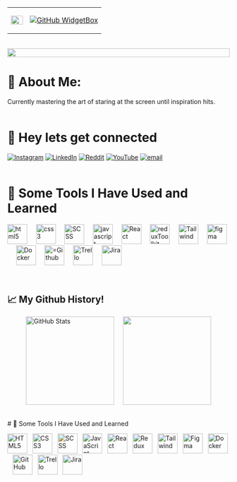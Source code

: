 <div align="center">
  <table>
    <tr>
      <td width="20%">
        <img src="https://i.giphy.com/3NjABnBOieYQE4BpkP.webp" width="100%" style="border: none;" />
      </td>
      <td width="80%" style="border: none;">
<div>

[![GitHub WidgetBox](https://github-widgetbox.vercel.app/api/profile?username=sanishkarkee&data=followers,repositories,stars,commits&theme=metropolis)](https://github.com/sanishkarkee)
</div>
      </td>
    </tr>
  </table>
</div>
<br>
<img src="https://i.imgur.com/dBaSKWF.gif" height="20" width="100%">

# 💫 About Me:
Currently mastering the art of staring at the screen until inspiration hits. 
<br><br>

# 💬 Hey lets get connected
[![Instagram](https://img.shields.io/badge/Instagram-%23E4405F.svg?logo=Instagram&logoColor=white)](https://instagram.com/sanishkarki007) [![LinkedIn](https://img.shields.io/badge/LinkedIn-%230077B5.svg?logo=linkedin&logoColor=white)](https://linkedin.com/in/sanish-karki-680249148) [![Reddit](https://img.shields.io/badge/Reddit-%23FF4500.svg?logo=Reddit&logoColor=white)](https://reddit.com/user/Ambitious_Occasion_9) [![YouTube](https://img.shields.io/badge/YouTube-%23FF0000.svg?logo=YouTube&logoColor=white)](https://youtube.com/@@simplifiedfactzz) [![email](https://img.shields.io/badge/Email-D14836?logo=gmail&logoColor=white)](mailto:s.karki1994@gmail.com) 
<br><br>
# 🚀 Some Tools I Have Used and Learned
<p align="left">
<img src="https://cdn.jsdelivr.net/gh/devicons/devicon@latest/icons/html5/html5-plain-wordmark.svg" alt="html5" width="45" height="45" />&nbsp;&nbsp;&nbsp;&nbsp;    
<img src="https://cdn.jsdelivr.net/gh/devicons/devicon@latest/icons/css3/css3-plain-wordmark.svg" alt="css3" width="45" height="45"/>&nbsp;&nbsp;&nbsp;&nbsp; 
<img src="https://cdn.jsdelivr.net/gh/devicons/devicon@latest/icons/sass/sass-original.svg" alt="SCSS" width="45" height="45"/>&nbsp;&nbsp;&nbsp;&nbsp;  
<img src="https://cdn.jsdelivr.net/gh/devicons/devicon@latest/icons/javascript/javascript-plain.svg" alt="javascript" width="45" height="45"/>&nbsp;&nbsp;&nbsp;&nbsp;  
<img src="https://cdn.jsdelivr.net/gh/devicons/devicon@latest/icons/react/react-original.svg"  alt="React" width="45" height="45"/>&nbsp;&nbsp;&nbsp;&nbsp; 
<img src="https://cdn.jsdelivr.net/gh/devicons/devicon@latest/icons/redux/redux-original.svg" alt="reduxToolkit" width="45" height="45"/>&nbsp;&nbsp;&nbsp;&nbsp;  
<img src="https://cdn.jsdelivr.net/gh/devicons/devicon@latest/icons/tailwindcss/tailwindcss-original.svg" alt="Tailwind" width="45" height="45"/>&nbsp;&nbsp;&nbsp;&nbsp;
<img src="https://cdn.jsdelivr.net/gh/devicons/devicon@latest/icons/figma/figma-original.svg" alt="figma" width="45" height="45"/>&nbsp;&nbsp;&nbsp;&nbsp; 
<img src="https://cdn.jsdelivr.net/gh/devicons/devicon@latest/icons/docker/docker-original.svg" alt="Docker" width="45" height="45"/>&nbsp;&nbsp;&nbsp;&nbsp;
<img src="https://cdn2.iconfinder.com/data/icons/social-icons-33/128/Github-256.png" alt="=Github" width="45" height="45"/>&nbsp;&nbsp;&nbsp;&nbsp;  
<img src="https://cdn4.iconfinder.com/data/icons/socialcones/508/Trello-256.png" alt="Trello" width="45" height="45"/>&nbsp;&nbsp;&nbsp;&nbsp; 
<img src="https://cdn.worldvectorlogo.com/logos/jira-1.svg" alt="Jira" width="45" height="45"/>&nbsp;&nbsp;&nbsp;&nbsp;     
</p>
<br>
<h2 align="left">📈 My Github History!</h2>
<div align="left" style="display: flex; gap: 20px; flex-wrap: wrap; justify-content: center;">
  <img src="https://github-readme-stats.vercel.app/api?username=sanishkarkee&show_icons=true&theme=tokyonight" height="200" alt="GitHub Stats"/>
  <img src="https://github-readme-stats.vercel.app/api/top-langs/?username=sanishkarkee&theme=tokyonight&layout=compact" height="200"/>
</div>
<br><br>
# 🚀 Some Tools I Have Used and Learned
<p align="left">
<!-- HTML5 -->
<img src="https://media.giphy.com/media/XAxylRMCdpbEWUAvr8/giphy.gif" width="45" alt="HTML5" />&nbsp;&nbsp;
<!-- CSS3 -->
<img src="https://media.giphy.com/media/fsEaZldNC8A1PJ3mwp/giphy.gif" width="45" alt="CSS3" />&nbsp;&nbsp;
<!-- SCSS -->
<img src="https://media.giphy.com/media/ln7z2eWriiQAllfVcn/giphy.gif" width="45" alt="SCSS" style="filter: hue-rotate(300deg);" />&nbsp;&nbsp;
<!-- JavaScript -->
<img src="https://media.giphy.com/media/ln7z2eWriiQAllfVcn/giphy.gif" width="45" alt="JavaScript" />&nbsp;&nbsp;
<!-- React -->
<img src="https://media.giphy.com/media/eNAsjO55tPbgaor7ma/giphy.gif" width="45" alt="React" />&nbsp;&nbsp;
<!-- Redux -->
<img src="https://media.giphy.com/media/SS8CV2rQdlYNLtBCiF/giphy.gif" width="45" alt="Redux" />&nbsp;&nbsp;
<!-- Tailwind -->
<img src="https://media.giphy.com/media/Sr8xDpMwVKOHUWDVRD/giphy.gif" width="45" alt="Tailwind" />&nbsp;&nbsp;
<!-- Figma -->
<img src="https://media.giphy.com/media/kapQAQwp3pMZw/giphy.gif" width="45" alt="Figma" />&nbsp;&nbsp;
<!-- Docker -->
<img src="https://media.giphy.com/media/YU5h6SJMcNe5vjRZzU/giphy.gif" width="45" alt="Docker" />&nbsp;&nbsp;
<!-- GitHub -->
<img src="https://media.giphy.com/media/KzJkzjggfGN5Py6nkT/giphy.gif" width="45" alt="GitHub" />&nbsp;&nbsp;
<!-- Trello -->
<img src="https://media.giphy.com/media/3o7TKsrf4eB4bZ4gxi/giphy.gif" width="45" alt="Trello" />&nbsp;&nbsp;
<!-- Jira -->
<img src="https://media.giphy.com/media/j3jdN4wbvxj48/giphy.gif" width="45" alt="Jira" />
</p>
<br>


